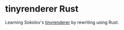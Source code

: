 # tinyrenderer Rust

Learning Sokolov's [tinyrenderer](https://github.com/ssloy/tinyrenderer) by rewriting using Rust.
